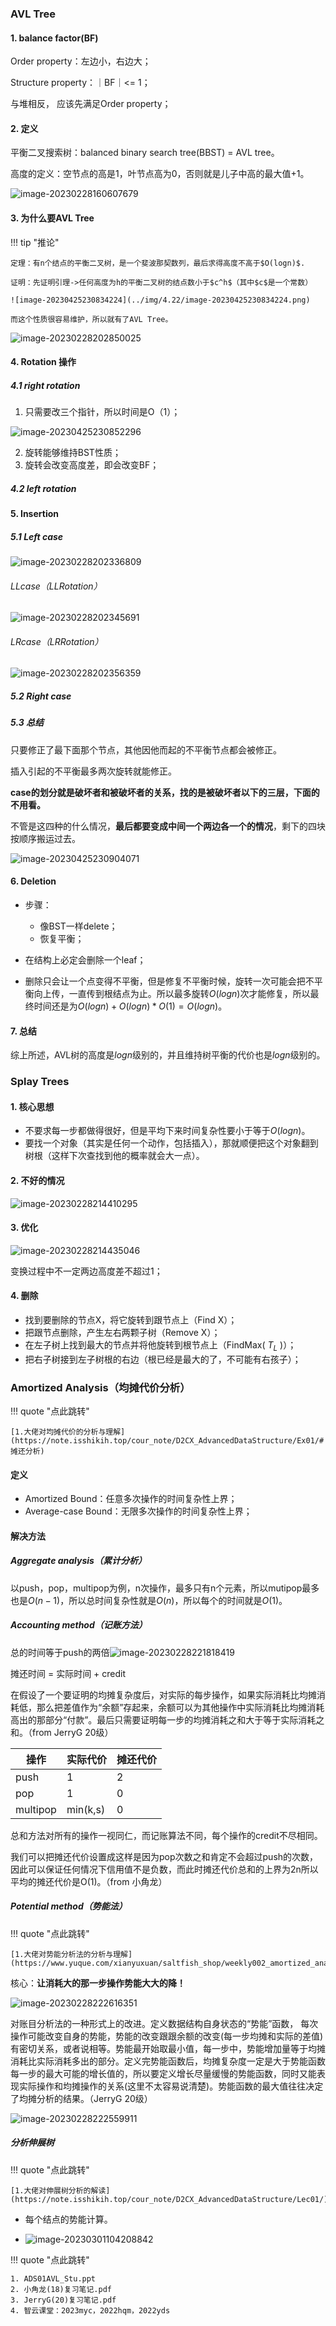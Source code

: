 ### AVL Tree

#### 1. balance factor(BF)

Order property：左边小，右边大；

Structure property：｜BF｜<= 1；

与堆相反， 应该先满足Order property；

#### 2. 定义

平衡二叉搜索树：balanced binary search tree(BBST) = AVL tree。

高度的定义：空节点的高是1，叶节点高为0，否则就是儿子中高的最大值+1。

![image-20230228160607679](../img/test/202302281606754.png)

#### 3. 为什么要AVL Tree

!!! tip "推论"

    定理：有n个结点的平衡二叉树，是一个斐波那契数列，最后求得高度不高于$O(logn)$.

    证明：先证明引理->任何高度为h的平衡二叉树的结点数小于$c^h$（其中$c$是一个常数）

    ![image-20230425230834224](../img/4.22/image-20230425230834224.png)

    而这个性质很容易维护，所以就有了AVL Tree。


![image-20230228202850025](../img/test/202302282028056.png)

#### 4. Rotation 操作

##### 4.1 right rotation

1. 只需要改三个指针，所以时间是O（1）；

![image-20230425230852296](../img/4.22/image-20230425230852296.png)

2. 旋转能够维持BST性质；
3. 旋转会改变高度差，即会改变BF；

##### 4.2 left rotation

#### 5. Insertion

##### 5.1 Left case

![image-20230228202336809](../img/test/202302282023880.png)

###### LLcase（LLRotation）

![image-20230228202345691](../img/test/202302282023709.png)

###### LRcase（LRRotation）

![image-20230228202356359](../img/test/202302282023378.png)

##### 5.2 Right case
##### 5.3 总结

只要修正了最下面那个节点，其他因他而起的不平衡节点都会被修正。

插入引起的不平衡最多两次旋转就能修正。

**case的划分就是破坏者和被破坏者的关系，找的是被破坏者以下的三层，下面的不用看。**

不管是这四种的什么情况，**最后都要变成中间一个两边各一个的情况**，剩下的四块按顺序搬运过去。

![image-20230425230904071](../img/4.22/image-20230425230904071.png)

#### 6. Deletion

- 步骤：
  - 像BST一样delete；
  - 恢复平衡；
- 在结构上必定会删除一个leaf；

- 删除只会让一个点变得不平衡，但是修复不平衡时候，旋转一次可能会把不平衡向上传，一直传到根结点为止。所以最多旋转$O(logn)$次才能修复，所以最终时间还是为$O(logn) + O(logn)* O(1) = O(logn)$。

#### 7. 总结

综上所述，AVL树的高度是$logn$级别的，并且维持树平衡的代价也是$logn$级别的。

### Splay Trees
#### 1. 核心思想
- 不要求每一步都做得很好，但是平均下来时间复杂性要小于等于$O(logn)$。
- 要找一个对象（其实是任何一个动作，包括插入），那就顺便把这个对象翻到树根（这样下次查找到他的概率就会大一点）。
#### 2. 不好的情况

![image-20230228214410295](../img/test/202302282144376.png)

#### 3. 优化

![image-20230228214435046](../img/test/202302282144075.png)

变换过程中不一定两边高度差不超过1；

#### 4. 删除

- 找到要删除的节点X，将它旋转到跟节点上（Find X）；
- 把跟节点删除，产生左右两颗子树（Remove X）；
- 在左子树上找到最大的节点并将他旋转到根节点上（FindMax( $T_L$ )）；
- 把右子树接到左子树根的右边（根已经是最大的了，不可能有右孩子）；

### Amortized Analysis（均摊代价分析）

!!! quote "点此跳转"

    [1.大佬对均摊代价的分析与理解](https://note.isshikih.top/cour_note/D2CX_AdvancedDataStructure/Ex01/#摊还分析)


#### 定义
- Amortized Bound：任意多次操作的时间复杂性上界；
- Average-case Bound：无限多次操作的时间复杂性上界；
#### 解决方法
##### Aggregate analysis（累计分析）

以push，pop，multipop为例，n次操作，最多只有n个元素，所以mutipop最多也是$O(n-1)$，所以总时间复杂性就是$O(n)$，所以每个的时间就是$O(1)$。

##### Accounting method（记账方法）
总的时间等于push的两倍![image-20230228221818419](../img/test/202302282218520.png)

摊还时间 = 实际时间 + credit

在假设了一个要证明的均摊复杂度后，对实际的每步操作，如果实际消耗比均摊消耗低，那么把差值作为“余额”存起来，余额可以为其他操作中实际消耗比均摊消耗高出的那部分“付款”。最后只需要证明每一步的均摊消耗之和大于等于实际消耗之和。（from JerryG 20级）

| 操作     | 实际代价 | 摊还代价 |
| -------- | -------- | -------- |
| push     | 1        | 2        |
| pop      | 1        | 0        |
| multipop | min(k,s) | 0        |

总和方法对所有的操作一视同仁，而记账算法不同，每个操作的credit不尽相同。

我们可以把摊还代价设置成这样是因为pop次数之和肯定不会超过push的次数，因此可以保证任何情况下信用值不是负数，而此时摊还代价总和的上界为2n所以平均的摊还代价是O(1)。（from 小角龙）

##### Potential method（势能法）

!!! quote "点此跳转"

    [1.大佬对势能分析法的分析与理解](https://www.yuque.com/xianyuxuan/saltfish_shop/weekly002_amortized_analysis#KmnY6)

核心：**让消耗大的那一步操作势能大大的降！**

![image-20230228222616351](../img/test/202302282226383.png)

对账目分析法的一种形式上的改进。定义数据结构自身状态的“势能”函数， 每次操作可能改变自身的势能，势能的改变跟跟余额的改变(每一步均摊和实际的差值)有密切关系，或者说相等。势能最开始取最小值，每一步中，势能增加量等于均摊消耗比实际消耗多出的部分。定义完势能函数后，均摊复杂度一定是大于势能函数每一步的最大可能的增长值的，所以要定义增长尽量缓慢的势能函数，同时又能表现实际操作和均摊操作的关系(这里不太容易说清楚)。势能函数的最大值往往决定了均摊分析的结果。（JerryG 20级）

![image-20230228222559911](../img/test/202302282225992.png)

##### 分析伸展树
!!! quote "点此跳转"

    [1.大佬对伸展树分析的解读](https://note.isshikih.top/cour_note/D2CX_AdvancedDataStructure/Lec01/)

- 每个结点的势能计算。

- ![image-20230301104208842](../img/test/202303011042925.png)

!!! quote "点此跳转"

    1. ADS01AVL_Stu.ppt
    2. 小角龙(18)复习笔记.pdf
    3. JerryG(20)复习笔记.pdf
    4. 智云课堂：2023myc，2022hqm，2022yds